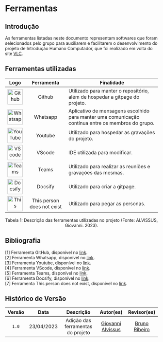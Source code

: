 # Ferramentas

## Introdução

  As ferramentas listadas neste documento representam softwares que foram selecionados pelo grupo para auxiliarem e facilitarem o
  desenvolvimento do projeto de Introdução Humano Computador, que foi realizado em volta do site [VLC](https://www.videolan.org/).

## Ferramentas utilizadas

| Logo | Ferramenta | Finalidade |
| :-----: | :----: | ----------- |
| <img src="../img/icon-github.png" alt="Github" width=50px> | Github  | Utilizado para manter o repositório, além de hospedar a gitpage do projeto. |
| <img src="../img/icon-whatsapp.png" alt="Whatsapp" width=50px> | Whatsapp | Aplicativo de mensagens escolhido para manter uma comunicação contínua entre os membros do grupo. |
| <img src="../img/icon-youtube.png" alt="YouTube" width=50px> | Youtube | Utilizado para hospedar as gravações do projeto. |
| <img src="../img/icon-vscode.png" alt="VScode" width=50px> | VScode | IDE utilizada para modificar. |
| <img src="../img/icon-teams.png" alt="Teams" width=50px> | Teams | Utilizado para realizar as reuniões e gravações das mesmas. |
| <img src="../img/icon-docsify.png" alt="Docsify" width=50px> | Docsify | Utilizado para criar a gitpage. |
| <img src="../img/icon-thisperson.png" alt="This person does not exist" width=50px> | This person does not exist | Utilizado para pegar as personas. |

<div align= "center">
<p>Tabela 1: Descrição das ferramentas utilizadas no projeto (Fonte: ALVISSUS, Giovanni. 2023). </p>
</div>

## Bibliografia

[1] Ferramenta GitHub, disponível no [link](https://github.com). <br/>
[2] Ferramenta Whatsapp, disponível no [link](https://www.whatsapp.com/). <br/>
[3] Ferramenta Youtube, disponível no [link](https://youtube.com). <br/>
[4] Ferramenta VScode, disponível no [link](https://code.visualstudio.com/). <br/>
[5] Ferramenta Teams, disponível no [link](https://www.microsoft.com/pt-br/microsoft-teams/log-in). <br/>
[6] Ferramenta Docsify, disponível no [link](https://docsify.js.org). <br/>
[7] Ferramenta This person does not exist, disponível no [link](https://this-person-does-not-exist.com/en). <br/>

## Histórico de Versão

| Versão | Data | Descrição | Autor(es) | Revisor(es) |
| :-: | :-: | :-: | :-: | :-: |
| `1.0` | 23/04/2023 | Adição das ferramentas do projeto | [Giovanni Alvissus](https://github.com/giovanni1106) | [Bruno Ribeiro](https://github.com/BrunoRiibeiro) |